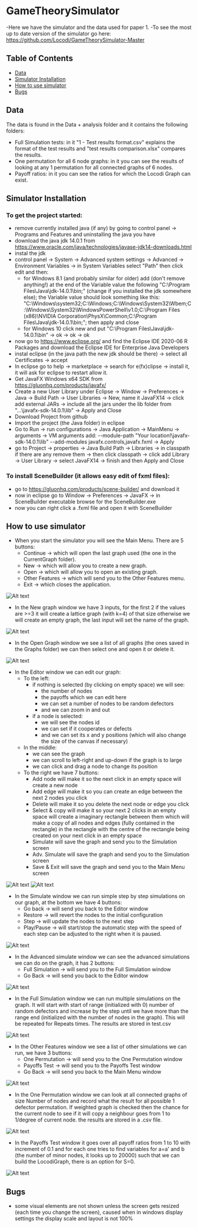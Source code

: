 # GameTheorySimulator
-Here we have the simulator and the data used for paper 1.
-To see the most up to date version of the simulator go here: https://github.com/Locodi/GameTheorySimulator-Master
## Table of Contents 

- [Data](#data)
- [Simulator Installation](#Simulator-installation)
- [How to use simulator](#How-to-use-simulator)
- [Bugs](#bugs)

## Data
The data is found in the Data + analysis folder and it contains the following folders:
- Full Simulation tests: in it "1 - Test results format.csv" explains the format of the test results and "test results comparison.xlsx" compares the results.
- One permutation for all 6 node graphs: in it you can see the results of looking at any 1 permutation for all connected graphs of 6 nodes. 
- Payoff ratios: in it you can see the ratios for which the Locodi Graph can exist.
## Simulator Installation

### To get the project started:
- remove currently installed java (if any) by going to control panel -> Programs and Features and uninstalling the java you have
- download the java jdk 14.0.1 from https://www.oracle.com/java/technologies/javase-jdk14-downloads.html 
- instal the jdk
- control panel -> System -> Advanced system settings -> Advanced -> Environment Variables -> in System Variables select "Path" then click edit and then:
  - for Windows 8.1 (and probably similar for older) add (don't remove anything!) at the end of the Variable value the following "C:\Program Files\Java\jdk-14.0.1\bin;" (change if you installed the jdk somewhere else); the Variable value should look something like this: "C:\Windows\system32;C:\Windows;C:\Windows\System32\Wbem;C:\Windows\System32\WindowsPowerShell\v1.0\;C:\Program Files (x86)\NVIDIA Corporation\PhysX\Common;C:\Program Files\Java\jdk-14.0.1\bin;"; then apply and close
  - for Windows 10 click new and put "C:\Program Files\Java\jdk-14.0.1\bin" -> ok -> ok -> ok
- now go to https://www.eclipse.org/ and find the Eclipse IDE 2020-06 R Packages and download the Eclipse IDE for Enterprise Java Developers
- instal eclipse (in the java path the new jdk should be there) -> select all Certificates -> accept
- In eclipse go to help -> marketplace -> search for e(fx)clipse -> install it, it will ask for eclipse to restart allow it.
- Get JavaFX Windows x64 SDK from https://gluonhq.com/products/javafx/
- Create a new User Library under Eclipse -> Window -> Preferences -> Java -> Build Path -> User Libraries -> New, name it JavaFX14 -> click add external JARs -> include all the jars under the lib folder from "...\javafx-sdk-14.0.1\lib" -> Apply and Close
- Download Project from github 
- Import the project (the Java folder) in eclipse
- Go to Run -> run configurations -> Java Application -> MainMenu -> arguments -> VM arguments add:  --module-path "Your location!\javafx-sdk-14.0.1\lib" --add-modules javafx.controls,javafx.fxml  ->  Apply
- go to Project -> properties -> Java Build Path -> Libraries -> in classpath if there are any remove them -> then click classpath -> click add Library -> User Library -> select JavaFX14 -> finish and then Apply and Close


### To install SceneBuilder (it allows easy edit of fxml files):
- go to https://gluonhq.com/products/scene-builder/ and download it
- now in eclipse go to Window -> Preferences -> JavaFX -> in SceneBuilder executable browse for the SceneBuilder.exe
- now you can right click a .fxml file and open it with SceneBuilder

## How to use simulator
- When you start the simulator you will see the Main Menu. There are 5 buttons:
  - Continue -> which will open the last graph used (the one in the CurrentGraph folder).
  - New -> which will allow you to create a new graph.
  - Open -> which will allow you to open an existing graph.
  - Other Features -> which will send you to the Other Features menu.
  - Exit -> which closes the application.

![Alt text](Images/MainMenu.PNG?raw=true "Main Menu")

- In the New graph window we have 3 inputs, for the first 2 if the values are >=3 it will create a lattice graph (with k=4) of that size otherwise we will create an empty graph, the last input will set the name of the graph.

![Alt text](Images/New_Graph.PNG?raw=true "New Graph")

- In the Open Graph window we see a list of all graphs (the ones saved in the Graphs folder) we can then select one and open it or delete it.

![Alt text](Images/Open_Graph.PNG?raw=true "Open Graph")

- In the Editor window we can edit our graph:
  - To the left:
    - if nothing is selected (by clicking on empty space) we will see:
      - the number of nodes
      - the payoffs which we can edit here
      - we can set a number of nodes to be random defectors
      - and we can zoom in and out
    - if a node is selected:
      - we will see the nodes id
      - we can set if it cooperates or defects
      - and we can set its x and y positions (which will also change the size of the canvas if necessary)
  - In the middle:
    - we can see the graph
    - we can scroll to left-right and up-down if the graph is to large
    - we can click and drag a node to change its position
  - To the right we have 7 buttons:
    - Add node will make it so the next click in an empty space will create a new node
    - Add edge will make it so you can create an edge between the next 2 nodes you click
    - Delete will make it so you delete the next node or edge you click
    - Select & copy will make it so your next 2 clicks in an empty space will create a imaginary rectangle between them which will make a copy of all nodes and edges (fully contained in the rectangle) in the rectangle with the centre of the rectangle being created on your next click in an empty space
    - Simulate will save the graph and send you to the Simulation screen
    - Adv. Simulate will save the graph and send you to the Simulation screen
    - Save & Exit will save the graph and send you to the Main Menu screen

![Alt text](Images/Editor1.PNG?raw=true "Editor1")
![Alt text](Images/Editor2.PNG?raw=true "Editor2")

- In the Simulate window we can run simple step by step simulations on our graph, at the bottom we have 4 buttons:
  - Go back -> will send you back to the Editor window
  - Restore -> will revert the nodes to the initial configuration
  - Step -> will update the nodes to the next step
  - Play/Pause -> will start/stop the automatic step with the speed of each step can be adjusted to the right when it is paused.

![Alt text](Images/Simulate.PNG?raw=true "Simulate")

- In the Advanced simulate window we can see the advanced simulations we can do on the graph, it has 2 buttons:
  - Full Simulation -> will send you to the Full Simulation window
  - Go Back -> will send you back to the Editor window

![Alt text](Images/Advanced_simulate.PNG?raw=true "Advanced simulate")

- In the Full Simulation window we can run multiple simulations on the graph. It will start with start of range (initialized with 0) number of random defectors and increase by the step until we have more than the range end (initialized with the number of nodes in the graph). This will be repeated for Repeats times. The results are stored in test.csv

![Alt text](Images/Full_Simulation.PNG?raw=true "Full Simulation")

- In the Other Features window we see a list of other simulations we can run, we have 3 buttons:
  - One Permutation -> will send you to the One Permutation window
  - Payoffs Test -> will send you to the Payoffs Test window
  - Go Back -> will send you back to the Main Menu window

![Alt text](Images/Other_Features.PNG?raw=true "Other Features")

- In the One Permutation window we can look at all connected graphs of size Number of nodes and record what the result for all possible 1 defector permutation. If weighted graph is checked then the chance for the current node to see if it will copy a neighbour goes from 1 to 1/degree of current node. the results are stored in a .csv file.

![Alt text](Images/One_Permutation.PNG?raw=true "One Permutation")

- In the Payoffs Test window it goes over all payoff ratios from 1 to 10 with increment of 0.1 and for each one tries to find variables for a=a' and b (the number of minor nodes, it looks up to 20000) such that we can build the LocodiGraph, there is an option for S=0.

![Alt text](Images/PayoffTest.PNG?raw=true "Payoff Test")


## Bugs
- some visual elements are not shown unless the screen gets resized (each time you change the screen), caused when in windows display settings the display scale and layout is not 100%
